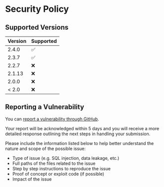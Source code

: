 # Security Policy

## Supported Versions

| Version | Supported          |
| ------- | ------------------ |
| 2.4.0   | :white_check_mark: |
| 2.3.7   | :white_check_mark: |
| 2.2.7   | :x:                |
| 2.1.13  | :x:                |
| 2.0.0   | :x:                |
| < 2.0   | :x:                |


## Reporting a Vulnerability

You can [report a vulnerability through GitHub](https://github.com/mysql-net/MySqlConnector/security).

Your report will be acknowledged within 5 days and you will receive a more detailed response outlining the next steps in handling your submission.

Please include the information listed below to help better understand the nature and scope of the possible issue:

  * Type of issue (e.g. SQL injection, data leakage, etc.)
  * Full paths of the files related to the issue
  * Step by step instructions to reproduce the issue
  * Proof of concept or exploit code (if possible)
  * Impact of the issue

